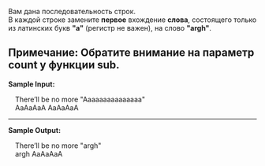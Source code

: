 Вам дана последовательность строк.  
В каждой строке замените **первое** вхождение **слова**, 
состоящего только из латинских букв **"a"** (регистр не важен), на слово **"argh"**.

Примечание:
Обратите внимание на параметр **count** у функции **sub**.
---
**Sample Input:**
<p style="margin-left: 1em">There’ll be no more "Aaaaaaaaaaaaaaa"<br>
AaAaAaA AaAaAaA</p>

---
**Sample Output:**
<p style="margin-left: 1em">There’ll be no more "argh"<br>
argh AaAaAaA</p>